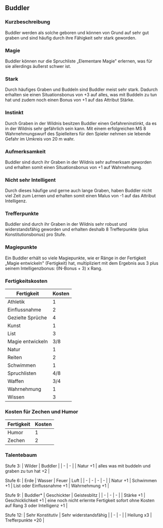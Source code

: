 ## Buddler

### Kurzbeschreibung

Buddler werden als solche geboren und können von Grund auf sehr gut graben und sind häufig durch ihre Fähigkeit sehr stark geworden.

### Magie

Buddler können nur die Spruchliste „Elementare Magie" erlernen, was für sie allerdings äußerst schwer ist.

### Stark

Durch häufiges Graben und Buddeln sind Buddler meist sehr stark. Dadurch erhalten sie einen Situationsbonus von +3 auf alles, was mit Buddeln zu tun hat und zudem noch einen Bonus von +1 auf das Attribut Stärke.

### Instinkt

Durch Graben in der Wildnis besitzen Buddler einen Gefahreninstinkt, da es in der Wildnis sehr gefährlich sein kann. Mit einem erfolgreichen MS 8 Wahrnehmungswurf des Spielleiters für den Spieler nehmen sie lebende Gefahr im Umkreis von 20 m wahr.

### Aufmerksamkeit

Buddler sind durch ihr Graben in der Wildnis sehr aufmerksam geworden und erhalten somit einen Situationsbonus von +1 auf Wahrnehmung.

### Nicht sehr Intelligent

Durch dieses häufige und gerne auch lange Graben, haben Buddler nicht viel Zeit zum Lernen und erhalten somit einen Malus von -1 auf das Attribut Intelligenz.

### Trefferpunkte

Buddler sind durch ihr Graben in der Wildnis sehr robust und widerstandsfähig geworden und erhalten deshalb 8 Trefferpunkte (plus Konstitutionsbonus) pro Stufe.

### Magiepunkte

Ein Buddler erhält so viele Magiepunkte, wie er Ränge in der Fertigkeit „Magie entwickeln" (Fertigkeit) hat, multipliziert mit dem Ergebnis aus 3 plus seinem Intelligenzbonus: (IN-Bonus + 3) x Rang.

### Fertigkeitskosten

| Fertigkeit | Kosten |
| - | - |
| Athletik | 1 |
| Einflussnahme | 2 |
| Gezielte Sprüche | 4 |
| Kunst | 1 |
| List | 3 |
| Magie entwickeln | 3/8 |
| Natur | 1 |
| Reiten | 2 |
| Schwimmen | 1 |
| Spruchlisten | 4/8 |
| Waffen | 3/4 |
| Wahrnehmung | 1 |
| Wissen | 3 |

### Kosten für Zechen und Humor

| Fertigkeit | Kosten |
| - | - |
| Humor | 1 |
| Zechen | 2 |

### Talentebaum

Stufe 3:
| Wilder | Buddler |
| - | - |
| Natur +1 | alles was mit buddeln und graben zu tun hat +2 |

Stufe 6:
| Erde | Wasser | Feuer | Luft |
| - | - | - | - |
| Natur +1 | Schwimmen +1 | List oder Einflussnahme +1 | Wahrnehmung +1 |

Stufe 9:
| Buddler* | Geschickter | Geistesblitz |
| - | - | - |
| Stärke +1 | Geschicklichkeit +1 | eine noch nicht erlernte Fertigkeit sofort ohne Kosten auf Rang 3 oder Intelligenz +1 |

Stufe 12:
| Sehr Konstitutiv | Sehr widerstandsfähig |
| - | - |
| Heilung x3 | Trefferpunkte +20 |
